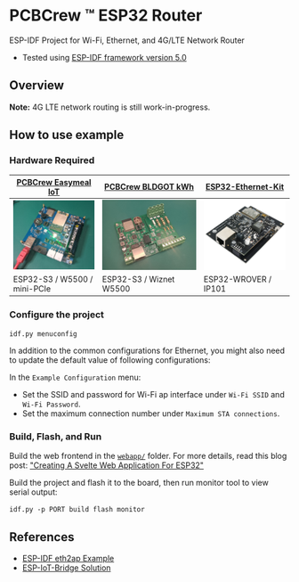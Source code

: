 # PCBCrew ™ ESP32 Router

ESP-IDF Project for Wi-Fi, Ethernet, and 4G/LTE Network Router

* Tested using [ESP-IDF framework version 5.0][esp-idf-v5.0]

## Overview

**Note:** 4G LTE network routing is still work-in-progress.

## How to use example

### Hardware Required

| [PCBCrew Easymeal IoT][pcbcrew-easymeal-iot]                       | [PCBCrew BLDGOT kWh][pcbcrew-bldgot-kwh]                            | [ESP32-Ethernet-Kit][esp32-ethernet-kit]                       |
| ------------------------------------------------------------------ | ------------------------------------------------------------------- | -------------------------------------------------------------- |
| ![pcbcrew-easymeal-iot](./doc/image/pcbcrew-easymeal-iot-pcba.png) | ![pcbcrew-bldgot-kwh-pcba](./doc/image/pcbcrew-bldgot-kwh-pcba.png) | ![esp32-ethernet-kit](./doc/image/esp32-ethernet-kit-v1.2.png) |
| ESP32-S3 / W5500 / mini-PCIe                                       | ESP32-S3 / Wiznet W5500                                             | ESP32-WROVER / IP101                                           |

### Configure the project

```
idf.py menuconfig
```

In addition to the common configurations for Ethernet, you might also need to update the default value of following configurations:

In the `Example Configuration` menu:
* Set the SSID and password for Wi-Fi ap interface under `Wi-Fi SSID` and `Wi-Fi Password`.
* Set the maximum connection number under `Maximum STA connections`.

### Build, Flash, and Run

Build the web frontend in the [`webapp/`](./webapp/) folder.
For more details, read this blog post: ["Creating A Svelte Web Application For ESP32"][pcbcrew-blog-svelte]

Build the project and flash it to the board, then run monitor tool to view serial output:

```
idf.py -p PORT build flash monitor
```

## References

* [ESP-IDF eth2ap Example][eth2ap]
* [ESP-IoT-Bridge Solution][esp-iot-bridge]


[esp-idf-v5.0]: https://github.com/espressif/esp-idf/tree/release/v5.0
[eth2ap]: https://github.com/espressif/esp-idf/tree/release/v5.0/examples/ethernet/eth2ap
[esp-iot-bridge]: https://github.com/espressif/esp-iot-bridge
[pcbcrew-easymeal-iot]: https://github.com/pcbcrew-org/pcbcrew-easymeal-iot
[pcbcrew-bldgot-kwh]: https://github.com/pcbcrew-org/pcbcrew-bldgot-kwh
[esp32-ethernet-kit]: https://github.com/espressif/esp-idf/blob/master/docs/en/hw-reference/esp32/get-started-ethernet-kit.rst
[pcbcrew-blog-svelte]: https://pcbcrew.com/blog/create-a-svelte-webapp-for-esp32
